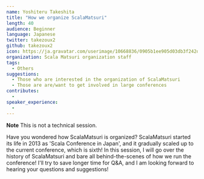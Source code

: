 ```yaml
---
name: Yoshiteru Takeshita
title: "How we organize ScalaMatsuri"
length: 40
audience: Beginner
language: Japanese
twitter: takezoux2
github: takezoux2
icon: https://ja.gravatar.com/userimage/10668836/0905b1ee905d03db3f242d210785ee64.jpeg
organization: Scala Matsuri organization staff
tags:
  - Others
suggestions:
  - Those who are interested in the organization of ScalaMatsuri
  - Those are are/want to get involved in large conferences
contributes:
  - 
speaker_experience:
  - 
---
```

**Note** This is not a technical session.

Have you wondered how ScalaMatsuri is organized?
ScalaMatsuri started its life in 2013 as 'Scala Conference in Japan', and it gradually scaled up to the current conference, which is sixth! In this session, I will go over the history of ScalaMatsuri and bare all behind-the-scenes of how we run the conference!
I'll try to save longer time for Q&A, and I am looking forward to hearing your questions and suggestions!
